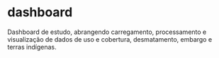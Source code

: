 # dashboard
Dashboard de estudo, abrangendo carregamento, processamento e visualização de dados de uso e cobertura, desmatamento, embargo e terras indígenas.
